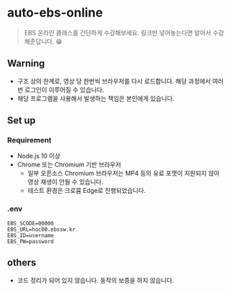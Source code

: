 # auto-ebs-online

> EBS 온라인 클래스를 간단하게 수강해보세요. 링크만 넣어놓는다면 알아서 수강해준답니다. 😁

## Warning

- 구조 상의 한계로, 영상 당 한번씩 브라우저를 다시 로드합니다. 해당 과정에서 여러 번 로그인이 이루어질 수 있습니다.
- 해당 프로그램을 사용해서 발생하는 책임은 본인에게 있습니다.

## Set up

### Requirement

- Node.js 10 이상
- Chrome 또는 Chromium 기반 브라우저
  - 일부 오픈소스 Chromium 브라우저는 MP4 등의 유료 포맷이 지원되지 않아 영상 재생이 안될 수 있습니다.
  - 테스트 환경은 크로뮴 Edge로 진행되었습니다.

### .env

```
EBS_SCODE=00000
EBS_URL=hoc00.ebssw.kr
EBS_ID=username
EBS_PW=password
```

## others

- 코드 정리가 되어 있지 않습니다. 동작의 보증을 하지 않습니다.
